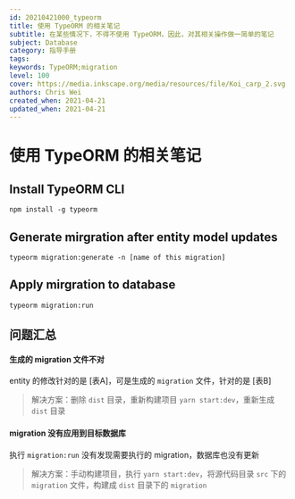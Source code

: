 ```yaml
---
id: 20210421000_typeorm
title: 使用 TypeORM 的相关笔记
subtitle: 在某些情况下，不得不使用 TypeORM，因此，对其相关操作做一简单的笔记
subject: Database
category: 指导手册
tags: 
keywords: TypeORM;migration
level: 100
cover: https://media.inkscape.org/media/resources/file/Koi_carp_2.svg
authors: Chris Wei
created_when: 2021-04-21
updated_when: 2021-04-21
---
```


# 使用 TypeORM 的相关笔记

## Install TypeORM CLI

```
npm install -g typeorm
```

## Generate mirgration after entity model updates

```
typeorm migration:generate -n [name of this migration]
```

## Apply mirgration to database

```
typeorm migration:run
```


## 问题汇总

#### 生成的 migration 文件不对

entity 的修改针对的是 [表A]，可是生成的 `migration` 文件，针对的是  [表B]

> 解决方案：删除 `dist` 目录，重新构建项目 `yarn start:dev`，重新生成 `dist` 目录

#### migration 没有应用到目标数据库

执行 `migration:run` 没有发现需要执行的 migration，数据库也没有更新

> 解决方案：手动构建项目，执行 `yarn start:dev`，将源代码目录 `src` 下的 `migration` 文件，构建成 `dist` 目录下的 `migration`
